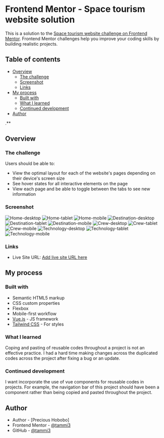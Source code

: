 # Frontend Mentor - Space tourism website solution

This is a solution to the [Space tourism website challenge on Frontend Mentor](https://www.frontendmentor.io/challenges/space-tourism-multipage-website-gRWj1URZ3). Frontend Mentor challenges help you improve your coding skills by building realistic projects.

## Table of contents

- [Overview](#overview)
  - [The challenge](#the-challenge)
  - [Screenshot](#screenshot)
  - [Links](#links)
- [My process](#my-process)
  - [Built with](#built-with)
  - [What I learned](#what-i-learned)
  - [Continued development](#continued-development)
- [Author](#author)

.\*\*

## Overview

### The challenge

Users should be able to:

- View the optimal layout for each of the website's pages depending on their device's screen size
- See hover states for all interactive elements on the page
- View each page and be able to toggle between the tabs to see new information

### Screenshot

![Home-desktop](./preview/home-desktop.png)
![Home-tablet](./preview/home-tablet.png)
![Home-mobile](./preview/home-mobile.png)
![Destination-desktop](./preview/destination-desktop.png)
![Destination-tablet](./preview/destination-tablet.png)
![Destination-mobile](./preview/destination-mobile.png)
![Crew-desktop](./preview/crew-desktop.png)
![Crew-tablet](./preview/crew-tablet.png)
![Crew-mobile](./preview/crew-mobile.png)
![Technology-desktop](./preview/technology-desktop.png)
![Technology-tablet](./preview/technology-tablet.png)
![Technology-mobile](./preview/technology-mobile.png)

### Links

- Live Site URL: [Add live site URL here](https://your-live-site-url.com)

## My process

### Built with

- Semantic HTML5 markup
- CSS custom properties
- Flexbox
- Mobile-first workflow
- [Vue.js](https://vuejs.org/) - JS framework
- [Tailwind CSS](https://tailwindcss.com/) - For styles

### What I learned

Coping and pasting of reusable codes throughout a project is not an effective practice. I had a hard time making changes across the duplicated codes across the project after fixing a bug or an update.

### Continued development

I want incorporate the use of vue components for reusable codes in projects. For example, the navigation bar of this project should have been a component rather than being copied and pasted throughout the project.

## Author

- Author - [Precious Hobobo]
- Frontend Mentor - [@tammi3](https://www.frontendmentor.io/profile/tammi3)
- GitHub - [@tammi3](https://github.com/tammi3)
